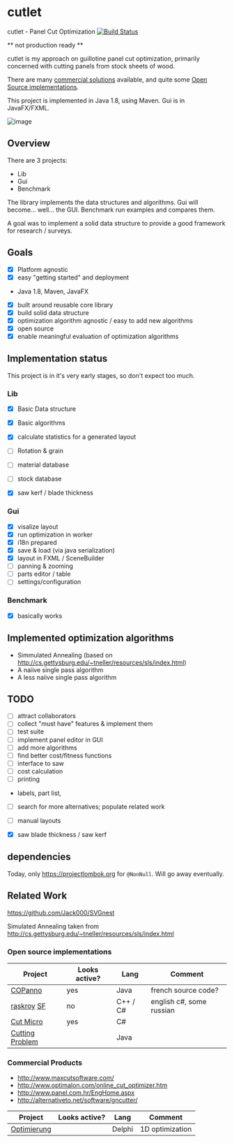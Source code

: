 # cutlet

cutlet - Panel Cut Optimization [![Build Status](https://travis-ci.org/mru00/cutlet.svg?branch=master)](https://travis-ci.org/mru00/cutlet)


** not production ready **


cutlet is my approach on guillotine panel cut optimization, primarily concerned with cutting panels from stock sheets of wood.


There are many [commercial solutions](#commercial-products) available, and quite some [Open Source implementations](#open-source-implementations).

This project is implemented in Java 1.8, using Maven. Gui is in JavaFX/FXML.

![image](https://cloud.githubusercontent.com/assets/581904/23873417/3dcddb1e-0832-11e7-8f96-502afaa06bf2.png)

## Overview


There are 3 projects:
* Lib
* Gui
* Benchmark

The library implements the data structures and algorithms. Gui will become... well... the GUI. Benchmark run examples and compares them.

A goal was to implement a solid data structure to provide a good framework for research / surveys.

## Goals

- [x] Platform agnostic
- [x] easy "getting started" and deployment
 - Java 1.8, Maven, JavaFX
- [x] built around reusable core library
- [x] build solid data structure
- [x] optimization algorithm agnostic / easy to add new algorithms
- [x] open source
- [x] enable meaningful evaluation of optimization algorithms

## Implementation status

This project is in it's very early stages, so don't expect too much.

### Lib 

- [x] Basic Data structure
- [x] Basic algorithms
- [x] calculate statistics for a generated layout
- [ ] Rotation & grain
- [ ] material database
- [ ] stock database 
- [x] saw kerf / blade thickness


### Gui


- [x] visalize layout
- [x] run optimization in worker 
- [x] i18n prepared
- [x] save & load (via java serialization)
- [x] layout in FXML / SceneBuilder
- [ ] panning & zooming
- [ ] parts editor / table
- [ ] settings/configuration 

### Benchmark

- [x] basically works

## Implemented optimization algorithms

* Simmulated Annealing (based on http://cs.gettysburg.edu/~tneller/resources/sls/index.html)
* A naiive single pass algorithm
* A less naiive single pass algorithm


## TODO


- [ ] attract collaborators
- [ ] collect "must have" features & implement them
- [ ] test suite
- [ ] implement panel editor in GUI
- [ ] add more algorithms
- [ ] find better cost/fitness functions 
- [ ] interface to saw
- [ ] cost calculation
- [ ] printing
 - labels, part list, 
- [ ] search for more alternatives; populate related work
- [ ] manual layouts 
- [x] saw blade thickness / saw kerf


## dependencies 

Today, only https://projectlombok.org for `@NonNull`. Will go away eventually.


## Related Work

https://github.com/Jack000/SVGnest

Simulated Annealing taken from http://cs.gettysburg.edu/~tneller/resources/sls/index.html


### Open source implementations


Project | Looks active? | Lang | Comment
------------ | ------------- | ------------- | -------------
[COPanno](https://sourceforge.net/projects/copanno) | yes | Java | french source code?
[raskroy](https://github.com/denisenkom/raskroy) [SF](https://sourceforge.net/projects/cutoptima) | no | C++ / C# | english c#, some russian
[Cut Micro](https://sourceforge.net/projects/ctmc) | yes | C# |
[Cutting Problem](https://sourceforge.net/projects/cuttingproblem) | | Java |



### Commercial Products
* http://www.maxcutsoftware.com/
* http://www.optimalon.com/online_cut_optimizer.htm
* http://www.panel.com.hr/EngHome.aspx
* http://alternativeto.net/software/gncutter/

Project | Looks active? | Lang | Comment
------------ | ------------- | ------------- | -------------
[Optimierung](https://sourceforge.net/projects/optimierung) | | Delphi | 1D optimization



